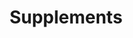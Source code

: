 ---
view: category
lang: en
order: 2      # Order of display in list categories
top: true     # Include category in navigation Top
title: Supplements
description: A list of articles about supplements
excerpt: 
slug: supplements
meta:
  - property: og:image
    content: /image-social-share.png
  - name: twitter:image
    content: /image-social-share.png
---